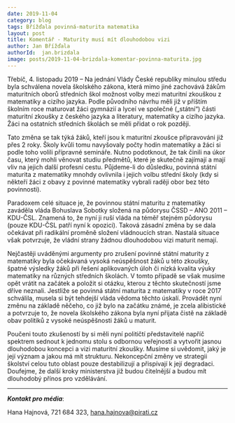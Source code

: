 ```yaml
---
date: 2019-11-04
category: blog
tags: Břížďala povinná-maturita matematika
layout: post
title: Komentář - Maturity musí mít dlouhodobou vizi
author: Jan Břížďala
authorId:  jan.brizdala
image: posts/2019-11-04-brizdala-komentar-povinna-maturita.jpg
---
```


Třebíč, 4. listopadu 2019 – Na jednání Vlády České republiky minulou středu byla schválena novela školského zákona, která mimo jiné zachovává žákům maturitních oborů středních škol možnost volby mezi maturitní zkouškou z matematiky a cizího jazyka. Podle původního návrhu měli již v příštím školním roce maturovat žáci gymnázií a lyceí ve společné („státní“) části maturitní zkoušky z českého jazyka a literatury, matematiky a cizího jazyka. Žáci na ostatních středních školách se měli přidat o rok později.

Tato změna se tak týká žáků, kteří jsou k maturitní zkoušce připravováni již přes 2 roky. Školy kvůli tomu navyšovaly počty hodin matematiky a žáci si podle toho volili přípravné semináře. Nutno podotknout, že tak činili na úkor času, který mohli věnovat studiu předmětů, které je skutečně zajímají a mají vliv na jejich další profesní cestu. Půjdeme-li do důsledku, povinná státní maturita z matematiky mnohdy ovlivnila i jejich volbu střední školy (kdy si někteří žáci z obavy z povinné matematiky vybrali raději obor bez této povinnosti). 

Paradoxem celé situace je, že povinnou státní maturitu z matematiky zaváděla vláda Bohuslava Sobotky složená na půdorysu ČSSD – ANO 2011 – KDU-ČSL. Znamená to, že nyní ji ruší vláda na téměř stejném půdorysu (pouze KDU-ČSL patří nyní k opozici). Taková zásadní změna by se dala očekávat při radikální proměně složení vládnoucích stran. Nastalá situace však potvrzuje, že vládní strany žádnou dlouhodobou vizi maturit nemají.

Nejčastěji uváděnými argumenty pro zrušení povinné státní maturity z matematiky byla očekávaná vysoká neúspěšnost žáků u této zkoušky, špatné výsledky žáků při řešení aplikovaných úloh či nízká kvalita výuky matematiky na různých středních školách. V tomto případě se však musíme opět vrátit na začátek a položit si otázku, kterou z těchto skutečností jsme dříve neznali. Jestliže se povinná státní maturita z matematiky v roce 2017 schválila, musela si být tehdejší vláda vědoma těchto úskalí. Provádět nyní změnu na základě něčeho, co již bylo na začátku známé, je zcela alibistické a potvrzuje to, že novela školského zákona byla nyní přijata čistě na základě obav politiků z vysoké neúspěšnosti žáků u maturit.

Poučeni touto zkušeností by si měli nyní političtí představitelé napříč spektrem sednout k jednomu stolu s odbornou veřejností a vytvořit jasnou dlouhodobou koncepci a vizi maturitní zkoušky. Musíme si uvědomit, jaký je její význam a jakou má mít strukturu. Nekoncepční změny ve strategii školství celou tuto oblast pouze destabilizují a přispívají k její degradaci. Doufejme, že další kroky ministerstva již budou čitelnější a budou mít dlouhodobý přínos pro vzdělávání. 

---

***Kontakt pro média***:

Hana Hajnová, 721 684 323, hana.hajnova@pirati.cz
